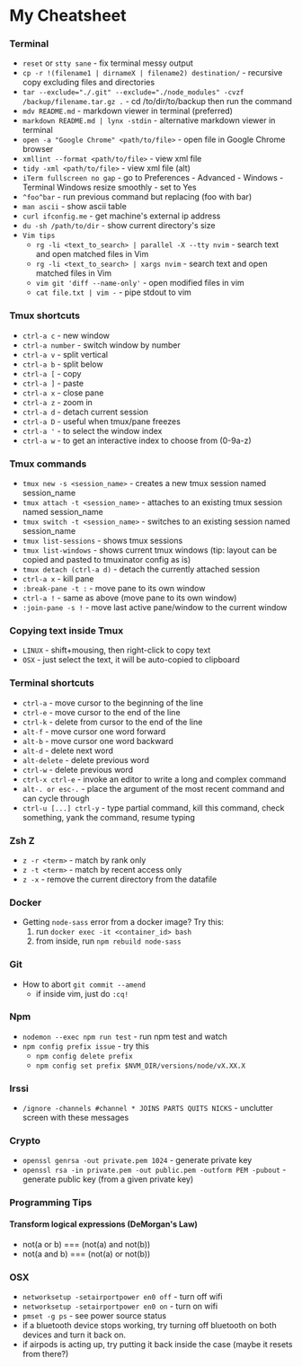 # My Cheatsheet

### Terminal

- `reset` or `stty sane` - fix terminal messy output
- `cp -r !(filename1 | dirnameX | filename2) destination/` - recursive copy excluding files and directories
- `tar --exclude="./.git" --exclude="./node_modules" -cvzf /backup/filename.tar.gz .` - cd /to/dir/to/backup then run the command
- `mdv README.md` - markdown viewer in terminal (preferred)
- `markdown README.md | lynx -stdin` - alternative markdown viewer in terminal
- `open -a "Google Chrome" <path/to/file>` - open file in Google Chrome browser
- `xmllint --format <path/to/file>` - view xml file
- `tidy -xml <path/to/file>` - view xml file (alt)
- `iTerm fullscreen no gap` - go to Preferences - Advanced - Windows - Terminal Windows resize smoothly - set to Yes
- `^foo^bar` - run previous command but replacing (foo with bar)
- `man ascii` - show ascii table
- `curl ifconfig.me` - get machine's external ip address
- `du -sh /path/to/dir` - show current directory's size
- `Vim tips`
    - `rg -li <text_to_search> | parallel -X --tty nvim` - search text and open matched files in Vim
    - `rg -li <text_to_search> | xargs nvim` - search text and open matched files in Vim
    - `vim git 'diff --name-only'` - open modified files in vim
    - `cat file.txt | vim -` - pipe stdout to vim

### Tmux shortcuts

- `ctrl-a c` - new window
- `ctrl-a number` - switch window by number
- `ctrl-a v` - split vertical
- `ctrl-a b` - split below
- `ctrl-a [` - copy
- `ctrl-a ]` - paste
- `ctrl-a x` - close pane
- `ctrl-a z` - zoom in
- `ctrl-a d` - detach current session
- `ctrl-a D` - useful when tmux/pane freezes
- `ctrl-a '` - to select the window index
- `ctrl-a w` - to get an interactive index to choose from (0-9a-z)

### Tmux commands

- `tmux new -s <session_name>` - creates a new tmux session named session_name
- `tmux attach -t <session_name>` - attaches to an existing tmux session named session_name
- `tmux switch -t <session_name>` - switches to an existing session named session_name
- `tmux list-sessions` - shows tmux sessions
- `tmux list-windows` - shows current tmux windows (tip: layout can be copied and pasted to tmuxinator config as is)
- `tmux detach (ctrl-a d)` - detach the currently attached session
- `ctrl-a x` - kill pane
- `:break-pane -t :` - move pane to its own window
- `ctrl-a !` - same as above (move pane to its own window)
- `:join-pane -s !` - move last active pane/window to the current window

### Copying text inside Tmux

- `LINUX` - shift+mousing, then right-click to copy text
- `OSX` - just select the text, it will be auto-copied to clipboard

### Terminal shortcuts

- `ctrl-a` - move cursor to the beginning of the line
- `ctrl-e` - move cursor to the end of the line
- `ctrl-k` - delete from cursor to the end of the line
- `alt-f` - move cursor one word forward
- `alt-b` - move cursor one word backward
- `alt-d` - delete next word
- `alt-delete` - delete previous word
- `ctrl-w` - delete previous word
- `ctrl-x ctrl-e` - invoke an editor to write a long and complex command
- `alt-. or esc-.` - place the argument of the most recent command and can cycle through
- `ctrl-u [...] ctrl-y` - type partial command, kill this command, check something, yank the command, resume typing

### Zsh Z

- `z -r <term>` - match by rank only
- `z -t <term>` - match by recent access only
- `z -x` - remove the current directory from the datafile

### Docker

- Getting `node-sass` error from a docker image? Try this:
    1. run `docker exec -it <container_id> bash`
    2. from inside, run `npm rebuild node-sass`

### Git

- How to abort `git commit --amend`
    - if inside vim, just do `:cq!`

### Npm

- `nodemon --exec npm run test` - run npm test and watch
- `npm config prefix issue` - try this
    - `npm config delete prefix`
    - `npm config set prefix $NVM_DIR/versions/node/vX.XX.X`

### Irssi

- `/ignore -channels #channel * JOINS PARTS QUITS NICKS` - unclutter screen with these messages

### Crypto

- `openssl genrsa -out private.pem 1024` - generate private key
- `openssl rsa -in private.pem -out public.pem -outform PEM -pubout` - generate public key (from a given private key)

### Programming Tips

#### Transform logical expressions (DeMorgan's Law)

- not(a or b) === (not(a) and not(b))
- not(a and b) === (not(a) or not(b))

### OSX

- `networksetup -setairportpower en0 off` - turn off wifi
- `networksetup -setairportpower en0 on` - turn on wifi
- `pmset -g ps` - see power source status
- if a bluetooth device stops working, try turning off bluetooth on both devices and turn it back on.
- if airpods is acting up, try putting it back inside the case (maybe it resets from there?)
